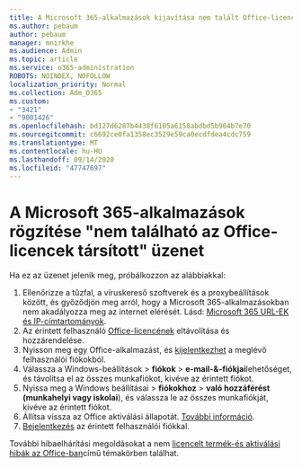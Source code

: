 ```yaml
---
title: A Microsoft 365-alkalmazások kijavítása nem talált Office-licenceket a kapcsolódó üzenetekhez
ms.author: pebaum
author: pebaum
manager: mnirkhe
ms.audience: Admin
ms.topic: article
ms.service: o365-administration
ROBOTS: NOINDEX, NOFOLLOW
localization_priority: Normal
ms.collection: Adm_O365
ms.custom:
- "3421"
- "9001426"
ms.openlocfilehash: bd127d6287b4438f6105a6158abdbd5b964b7e70
ms.sourcegitcommit: c6692ce0fa1358ec3529e59ca0ecdfdea4cdc759
ms.translationtype: MT
ms.contentlocale: hu-HU
ms.lasthandoff: 09/14/2020
ms.locfileid: "47747697"
---
```

# <a name="fixing-the-microsoft-365-apps-couldnt-find-office-licenses-associated-message"></a>A Microsoft 365-alkalmazások rögzítése "nem található az Office-licencek társított" üzenet

Ha ez az üzenet jelenik meg, próbálkozzon az alábbiakkal:

1. Ellenőrizze a tűzfal, a víruskereső szoftverek és a proxybeállítások között, és győződjön meg arról, hogy a Microsoft 365-alkalmazásokban nem akadályozza meg az internet elérését. Lásd: [Microsoft 365 URL-EK és IP-címtartományok](https://docs.microsoft.com/office365/enterprise/urls-and-ip-address-ranges).
2. Az érintett felhasználó [Office-licencének](https://docs.microsoft.com/microsoft-365/admin/manage/assign-licenses-to-users) eltávolítása és hozzárendelése. 
3. Nyisson meg egy Office-alkalmazást, és [kijelentkezhet](https://support.office.com/article/5a20dc11-47e9-4b6f-945d-478cb6d92071) a meglévő felhasználói fiókokból.
4. Válassza a Windows-beállítások > **fiókok**  >  **e-mail-&-fiókjai**lehetőséget, és távolítsa el az összes munkafiókot, kivéve az érintett fiókot.
5. Nyissa meg a Windows beállításai > **fiókokhoz**  >  **való hozzáférést (munkahelyi vagy iskolai**), és válassza le az összes munkafiókját, kivéve az érintett fiókot.
6. Állítsa vissza az Office aktiválási állapotát. [További információ](https://docs.microsoft.com/office365/troubleshoot/activation/reset-office-365-proplus-activation-state).
7. [Bejelentkezés](https://support.office.com/article/628ea040-f265-49de-b986-be09c3ebf8a9) az érintett felhasználói fiókkal.

További hibaelhárítási megoldásokat a nem [licencelt termék-és aktiválási hibák az Office-ban](https://support.office.com/Article/0d23d3c0-c19c-4b2f-9845-5344fedc4380)című témakörben találhat.
